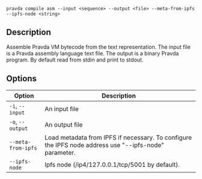 <!--
THIS FILE IS GENERATED. DO NOT EDIT MANUALLY!
-->

```pravda compile asm --input <sequence> --output <file> --meta-from-ipfs --ipfs-node <string>```

## Description
Assemble Pravda VM bytecode from the text representation. The input file is a Pravda assembly language text file. The output is a binary Pravda program. By default read from stdin and print to stdout.
## Options

|Option|Description|
|----|----|
|`-i`, `--input`|An input file
|`-o`, `--output`|An output file
|`--meta-from-ipfs`|Load metadata from IPFS if necessary. To configure the IPFS node address use "--ipfs-node" parameter.
|`--ipfs-node`|Ipfs node (/ip4/127.0.0.1/tcp/5001 by default).
